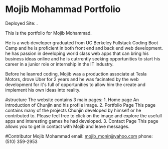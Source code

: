 # Mojib Mohammad Portfolio

Deployed Site: .

This is the portfolio for Mojib Mohammad.

He is a web developer graduated from UC Berkeley Fullstack Coding Boot Camp and he is proficient in both front end and back end web development. he has passion in developing world class web apps that can bring his business ideas online and he is cutrrently seeking opportunities to start his career in a junior role or internship in the IT industry.  

Before he leanred coding, Mojib was a production associate at Tesla Motors, drove Uber for 2 years and he was facinated by the web development for it's full of opportunities to allow him the create and implement his own ideas into reality. 

#structure
The website contains 3 main pages: 
    1. Home page 
        An introduction of Chunjin and his profile image.
    2. Portfolio Page
        This page contains many of the projects Chunjin developed by himself or he contributed to. Please feel free to click on the image and explore the usefull apps and interesting games he had developed.
    3. Contact Page
        This page allows you to get in contact with Mojib and leave messages.

#Contributor
Mojib Mohammad 
email: mojib_monir@yahoo.com
phone: (510) 359-2953




